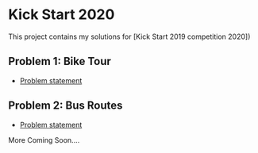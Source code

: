 # Kick Start 2020

This project contains my solutions for [Kick Start 2019 competition 2020])


## Problem 1: Bike Tour

- [Problem statement](https://codingcompetitions.withgoogle.com/kickstart/round/000000000019ffc8/00000000002d82e6)

## Problem 2: Bus Routes

- [Problem statement](https://codingcompetitions.withgoogle.com/kickstart/round/000000000019ffc8/00000000002d83bf)

More Coming Soon....
